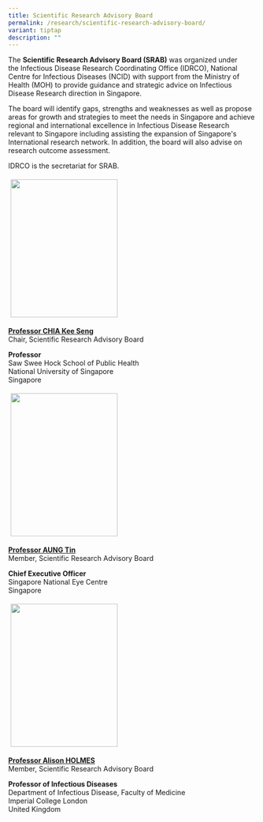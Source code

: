 ```yaml
---
title: Scientific Research Advisory Board
permalink: /research/scientific-research-advisory-board/
variant: tiptap
description: ""
---
```

<p>The <strong>Scientific Research Advisory Board (SRAB)</strong> was organized
under the&nbsp;Infectious Disease Research Coordinating Office (IDRCO),
National Centre for Infectious Diseases (NCID) with support from the&nbsp;Ministry
of Health (MOH) to provide guidance and strategic advice on Infectious
Disease Research direction in Singapore.</p>
<p>The board will identify gaps, strengths and weaknesses as well as propose
areas for growth and strategies to meet the needs in Singapore and achieve
regional and international excellence in Infectious Disease Research relevant
to Singapore including assisting the expansion of Singapore's International
research network. In addition, the board will also advise on research outcome
assessment.</p>
<p>IDRCO is the secretariat for SRAB.</p>
<p></p>
<div class="isomer-image-wrapper">
<img style="box-sizing: border-box; border: none; -webkit-tap-highlight-color: transparent; vertical-align: middle; margin: 5px; width: 217px; height: 280px;" height="auto" width="100%" alt="" src="https://www.ncid.sg/Research/about-IDRCO/PublishingImages/Chia%20Kee%20Seng.jpg">
</div>
<p><strong><a href="https://sph.nus.edu.sg/faculty-directory/chia-kee-seng/" rel="noopener noreferrer nofollow" target="_blank">Professor CHIA Kee Seng</a></strong>
<br>Chair, Scientific&nbsp;Research&nbsp;Advisory Board</p>
<p><strong>Professor</strong>
<br>Saw Swee Hock School of Public Health
<br>National University of Singapore
<br>Singapore</p>
<div class="isomer-image-wrapper">
<img style="box-sizing: border-box; border: none; -webkit-tap-highlight-color: transparent; vertical-align: middle; margin: 5px; width: 217px; height: 290px;" height="auto" width="100%" alt="" src="https://www.ncid.sg/Research/about-IDRCO/PublishingImages/Aung%20Tin.jpg">
</div>
<p><strong><a href="https://www.snec.com.sg/profile/aung-tin" rel="noopener noreferrer nofollow" target="_blank">Professor AUNG Tin</a></strong>
<br>Member, Scientific&nbsp;Research&nbsp;Advisory Board</p>
<p><strong>Chief Executive Officer</strong>
<br>Singapore National Eye Centre
<br>Singapore
<br>
</p>
<div class="isomer-image-wrapper">
<img style="box-sizing: border-box; border: none; -webkit-tap-highlight-color: transparent; vertical-align: middle; margin: 5px; width: 217px; height: 290px;" height="auto" width="100%" alt="" src="https://www.ncid.sg/Research/about-IDRCO/PublishingImages/Alison%20Holmes.jpg">
</div>
<p><strong><a href="https://www.imperial.ac.uk/people/alison.holmes" rel="noopener noreferrer nofollow" target="_blank">Professor Alison HOLMES</a></strong>
<br>Member, Scientific Research Advisory&nbsp;Board</p>
<p><strong>Professor of Infectious Diseases</strong>
<br>Department of Infectious Disease, Faculty of Medicine
<br>Imperial College London
<br>United Kingdom</p>